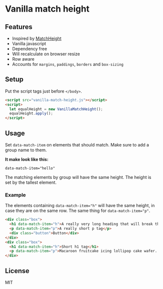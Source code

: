 # Vanilla match height

## Features

- Inspired by [MatchHeight](https://github.com/liabru/jquery-match-height)
- Vanilla javascript
- Dependency free
- Will recalculate on browser resize
- Row aware
- Accounts for `margins`, `paddings`, `borders` and `box-sizing`

## Setup

Put the script tags just before `</body>`.

```html
<script src="vanilla-match-height.js"></script>
<script>
  let equalHeight = new VanillaMatchHeight();
  equalHeight.apply();
</script>
```

## Usage

Set `data-match-item` on elements that should match. Make sure to add a group name to them.

**It make look like this:**

```text
data-match-item="hello"
```

The matching elements by group will have the same height. The height is set by the tallest element.

### Example

The elements containing `data-match-item="h"` will have the same height, in case they are on the same row. The same thing for `data-match-item="p"`.

```html
<div class="box">
  <h1 data-match-item="h">A really very long heading that will break the line</h1>
  <p data-match-item="p">A really short p tag</p>
  <div class="button">Button</div>
</div>
<div class="box">
  <h1 data-match-item="h">Short h1 tag</h1>
  <p data-match-item="p">Macaroon fruitcake icing lollipop cake wafer. Jelly beans muffin liquorice lollipop toffee bonbon cupcake gummies. Carrot cake danish cotton candy. Danish gummies croissant halvah. Ice cream biscuit sweet roll. Gingerbread tootsie roll chupa chups tart halvah jelly-o powder powder. Pudding biscuit candy canes croissant ice cream pie. Ice cream croissant cotton candy chupa chups candy. Candy canes lollipop cheesecake oat cake powder topping lemon drops. Fruitcake wafer donut chupa chups. Lemon drops jelly beans dragée liquorice danish wafer sweet pie caramels. Lollipop halvah candy jelly chocolate.</p>
</div>
```

## License

MIT